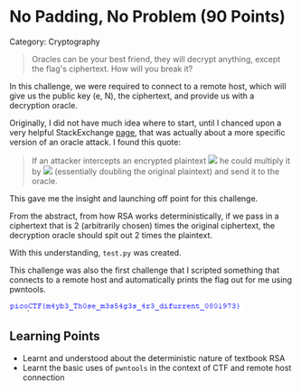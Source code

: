 # No Padding, No Problem (90 Points)
Category: Cryptography
> Oracles can be your best friend, they will decrypt anything, except the flag's ciphertext. How will you break it?

In this challenge, we were required to connect to a remote host, which will give us the public key (e, N), the ciphertext, and provide us with a decryption oracle.

Originally, I did not have much idea where to start, until I chanced upon a very helpful StackExchange [page](https://crypto.stackexchange.com/questions/11053/rsa-least-significant-bit-oracle-attack), 
that was actually about a more specific version of an oracle attack.
I found this quote:
> If an attacker intercepts an encrypted plaintext 
> <img src="https://render.githubusercontent.com/render/math?math=c = P^e mod N">
> he could multiply it by
> <img src="https://render.githubusercontent.com/render/math?math=2^e mod N">
> (essentially doubling the original plaintext) and send it to the oracle.

This gave me the insight and launching off point for this challenge.

From the abstract, from how RSA works deterministically, if we pass in a ciphertext that is 2 (arbitrarily chosen) times the original ciphertext, the decryption oracle should spit out 2 times the plaintext.

With this understanding, `test.py` was created.

This challenge was also the first challenge that I scripted something that connects to a remote host and automatically prints the flag out for me using pwntools.

<img src="flag.png" />

## Learning Points
* Learnt and understood about the deterministic nature of textbook RSA
* Learnt the basic uses of `pwntools` in the context of CTF and remote host connection
